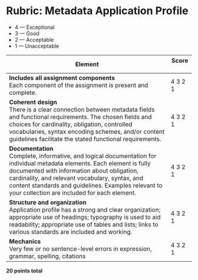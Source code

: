 # Rubric: Metadata Application Profile
- 4 &mdash; Exceptional 
- 3 &mdash; Good 
- 2 &mdash; Acceptable 
- 1 &mdash; Unacceptable

| Element                                                                                               | Score &nbsp;&nbsp;&nbsp;&nbsp;&nbsp; |
| ----------------------------------------------------------------------------------------------------- | ----- |
| **Includes all assignment components**</br> Each component of the assignment is present and complete. | 4 3 2 1 |
| **Coherent design**</br> There is a clear connection between metadata fields and functional requirements. The chosen fields and choices for cardinality, obligation, controlled vocabularies, syntax encoding schemes, and/or content guidelines facilitate the stated functional requirements. | 4 3 2 1 |
| **Documentation**</br> Complete, informative, and logical documentation for individual metadata elements. Each element is fully documented with information about obligation, cardinality, and relevant vocabulary, syntax, and content standards and guidelines. Examples relevant to your collection are included for each element. | 4 3 2 1 |
| **Structure and organization**</br> Application profile has a strong and clear organization; appropriate use of headings; typography is used to aid readability; appropriate use of tables and lists; links to various standards are included and working. | 4 3 2 1 |
| **Mechanics**</br> Very few or no sentence-level errors in expression, grammar, spelling, citations | 4 3 2 1 |

**20 points total**
